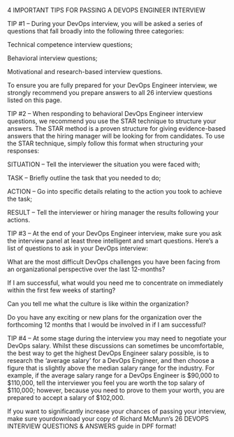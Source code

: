 4 IMPORTANT TIPS FOR PASSING A DEVOPS ENGINEER INTERVIEW

TIP #1 – During your DevOps interview, you will be asked a series of questions that fall broadly into the following three categories:

Technical competence interview questions;

Behavioral interview questions;

Motivational and research-based interview questions.

To ensure you are fully prepared for your DevOps Engineer interview, we strongly recommend you prepare answers to all 26 interview questions listed on this page.

TIP #2 – When responding to behavioral DevOps Engineer interview questions, we recommend you use the STAR technique to structure your answers. The STAR method is a proven structure for giving evidence-based answers that the hiring manager will be looking for from candidates. To use the STAR technique, simply follow this format when structuring your responses:

SITUATION – Tell the interviewer the situation you were faced with;

TASK – Briefly outline the task that you needed to do;

ACTION – Go into specific details relating to the action you took to achieve the task;

RESULT – Tell the interviewer or hiring manager the results following your actions. 

TIP #3 – At the end of your DevOps Engineer interview, make sure you ask the interview panel at least three intelligent and smart questions. Here’s a list of questions to ask in your DevOps interview:

What are the most difficult DevOps challenges you have been facing from an organizational perspective over the last 12-months?

If I am successful, what would you need me to concentrate on immediately within the first few weeks of starting?

Can you tell me what the culture is like within the organization?

Do you have any exciting or new plans for the organization over the forthcoming 12 months that I would be involved in if I am successful?

TIP #4 – At some stage during the interview you may need to negotiate your DevOps salary. Whilst these discussions can sometimes be uncomfortable, the best way to get the highest DevOps Engineer salary possible, is to research the ‘average salary’ for a DevOps Engineer, and then choose a figure that is slightly above the median salary range for the industry. For example, if the average salary range for a DevOps Engineer is $90,000 to $110,000, tell the interviewer you feel you are worth the top salary of $110,000; however, because you need to prove to them your worth, you are prepared to accept a salary of $102,000.

If you want to significantly increase your chances of passing your interview, make sure yourdownload your copy of Richard McMunn’s 26 DEVOPS INTERVIEW QUESTIONS & ANSWERS guide in DPF format!
